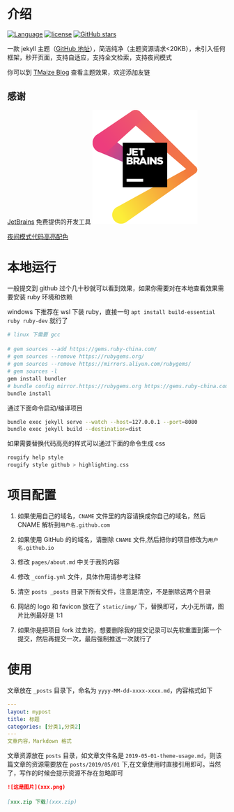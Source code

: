 # 介绍

[![Language](https://img.shields.io/badge/Jekyll-Theme-blue)](https://github.com/TMaize/tmaize-blog)
[![license](https://img.shields.io/github/license/TMaize/tmaize-blog)](https://github.com/TMaize/tmaize-blog)
[![GitHub stars](https://img.shields.io/github/stars/TMaize/tmaize-blog?style=social)](https://github.com/TMaize/tmaize-blog)

一款 jekyll 主题（[GitHub 地址](https://github.com/TMaize/tmaize-blog)），简洁纯净（主题资源请求<20KB），未引入任何框架，秒开页面，支持自适应，支持全文检索，支持夜间模式

你可以到 [TMaize Blog](https://blog.tmaize.net/) 查看主题效果，欢迎添加友链

## 感谢

[JetBrains](https://www.jetbrains.com/?from=tmaize-blog) 免费提供的开发工具 [![JetBrains](./static/img/jetbrains.svg)](https://www.jetbrains.com/?from=tmaize-blog)

[夜间模式代码高亮配色](https://github.com/mgyongyosi/OneDarkJekyll)

# 本地运行

一般提交到 github 过个几十秒就可以看到效果，如果你需要对在本地查看效果需要安装 ruby 环境和依赖

windows 下推荐在 wsl 下装 ruby，直接一句 `apt install build-essential ruby ruby-dev` 就行了

```bash
# linux 下需要 gcc

# gem sources --add https://gems.ruby-china.com/
# gem sources --remove https://rubygems.org/
# gem sources --remove https://mirrors.aliyun.com/rubygems/
# gem sources -l
gem install bundler
# bundle config mirror.https://rubygems.org https://gems.ruby-china.com
bundle install
```

通过下面命令启动/编译项目

```bash
bundle exec jekyll serve --watch --host=127.0.0.1 --port=8080
bundle exec jekyll build --destination=dist
```

如果需要替换代码高亮的样式可以通过下面的命令生成 css

```bash
rougify help style
rougify style github > highlighting.css
```

# 项目配置

1. 如果使用自己的域名，`CNAME` 文件里的内容请换成你自己的域名，然后 CNAME 解析到`用户名.github.com`

2. 如果使用 GitHub 的的域名，请删除 `CNAME` 文件,然后把你的项目修改为`用户名.github.io`

3. 修改 `pages/about.md` 中关于我的内容

4. 修改 `_config.yml` 文件，具体作用请参考注释

5. 清空 `posts _posts` 目录下所有文件，注意是清空，不是删除这两个目录

6. 网站的 logo 和 favicon 放在了 `static/img/` 下，替换即可，大小无所谓，图片比例最好是 1:1

7. 如果你是把项目 fork 过去的，想要删除我的提交记录可以先软重置到第一个提交，然后再提交一次，最后强制推送一次就行了

# 使用

文章放在 `_posts` 目录下，命名为 `yyyy-MM-dd-xxxx-xxxx.md`，内容格式如下

```yaml
---
layout: mypost
title: 标题
categories: [分类1,分类2]
---
文章内容，Markdown 格式
```

文章资源放在 `posts` 目录，如文章文件名是 `2019-05-01-theme-usage.md`，则该篇文章的资源需要放在 `posts/2019/05/01` 下,在文章使用时直接引用即可。当然了，写作的时候会提示资源不存在忽略即可

```md
![这是图片](xxx.png)

[xxx.zip 下载](xxx.zip)
```
